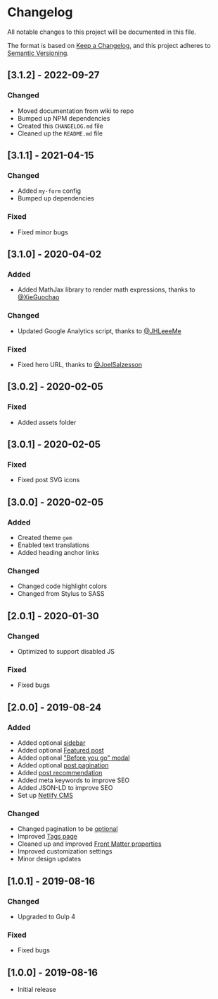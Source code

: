 # Changelog

All notable changes to this project will be documented in this file.

The format is based on [Keep a Changelog](https://keepachangelog.com/en/1.0.0/),
and this project adheres to [Semantic Versioning](https://semver.org/spec/v2.0.0.html).

## [3.1.2] - 2022-09-27

### Changed

- Moved documentation from wiki to repo
- Bumped up NPM dependencies
- Created this `CHANGELOG.md` file
- Cleaned up the `README.md` file

## [3.1.1] - 2021-04-15

### Changed

- Added `my-form` config
- Bumped up dependencies

### Fixed

- Fixed minor bugs

## [3.1.0] - 2020-04-02

### Added

- Added MathJax library to render math expressions, thanks to [@XieGuochao](https://github.com/XieGuochao)

### Changed

- Updated Google Analytics script, thanks to [@JHLeeeMe](https://github.com/JHLeeeMe)

### Fixed

- Fixed hero URL, thanks to [@JoelSalzesson](https://github.com/JoelSalzesson)

## [3.0.2] - 2020-02-05

### Fixed

- Added assets folder

## [3.0.1] - 2020-02-05

### Fixed

- Fixed post SVG icons

## [3.0.0] - 2020-02-05

### Added

- Created theme `gem`
- Enabled text translations
- Added heading anchor links

### Changed

- Changed code highlight colors
- Changed from Stylus to SASS

## [2.0.1] - 2020-01-30

### Changed

- Optimized to support disabled JS

### Fixed

- Fixed bugs

## [2.0.0] - 2019-08-24

### Added

- Added optional [sidebar](docs/features.md#posts-sidebar)
- Added optional [Featured post](docs/features.md#featured-post)
- Added optional ["Before you go" modal](docs/features.md#before-you-go-modal)
- Added optional [post pagination](docs/features.md#paginated-posts)
- Added [post recommendation](docs/features.md#post-recommendation)
- Added meta keywords to improve SEO
- Added JSON-LD to improve SEO
- Set up [Netlify CMS](docs/features.md#netlify-cms-ready)

### Changed

- Changed pagination to be [optional](docs/features.md#home-page-pagination)
- Improved [Tags page](docs/features.md#tags-page)
- Cleaned up and improved [Front Matter properties](docs/post.md#front-matter-properties)
- Improved customization settings
- Minor design updates

## [1.0.1] - 2019-08-16

### Changed

- Upgraded to Gulp 4

### Fixed

- Fixed bugs

## [1.0.0] - 2019-08-16

- Initial release

